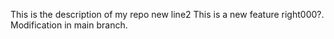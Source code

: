 This is the description of my repo
new line2
This is a new feature right000?.
Modification in main branch.

